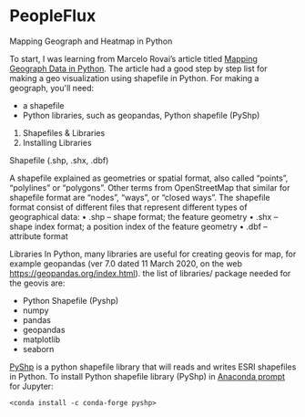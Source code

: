 # PeopleFlux
Mapping Geograph and Heatmap in Python

To start, I was learning from Marcelo Rovai’s article titled [Mapping Geograph Data in Python](https://towardsdatascience.com/mapping-geograph-data-in-python-610a963d2d7f). The article had a good step by step list for making a geo visualization using shapefile in Python. For making a geograph, you'll need:
* a shapefile
* Python libraries, such as geopandas, Python shapefile (PyShp)

1. Shapefiles & Libraries
2. Installing Libraries

Shapefile (.shp, .shx, .dbf) 

A shapefile explained as geometries or spatial format, also called “points”, “polylines” or “polygons”. Other terms from OpenStreetMap that similar for shapefile format are “nodes”, “ways”, or “closed ways”. The shapefile format consist of different files that represent different types of geographical data:
•	.shp – shape format; the feature geometry
•	.shx – shape index format; a position index of the feature geometry
•	.dbf – attribute format

Libraries
In Python, many libraries are useful for creating geovis for map, for example geopandas (ver 7.0 dated 11 March 2020, on the web https://geopandas.org/index.html). the list of libraries/ package needed for the geovis are:
* Python Shapefile (Pyshp)
* numpy
* pandas
* geopandas
* matplotlib
* seaborn

[PyShp](https://pypi.org/project/pyshp/) is a python shapefile library that will reads and writes ESRI shapefiles in Python. To install Python shapefile library (PyShp) in [Anaconda prompt](https://anaconda.org/conda-forge/pyshp) for Jupyter:

`<conda install -c conda-forge pyshp>` 




